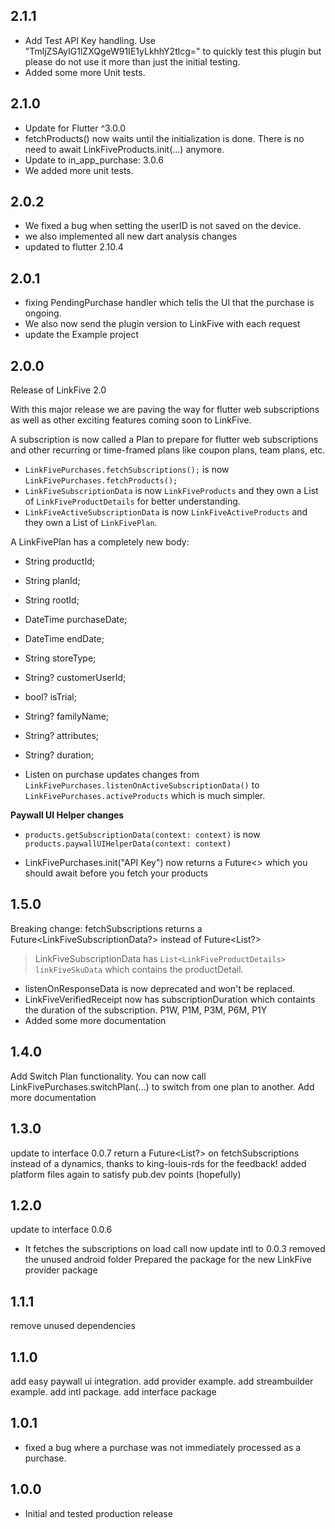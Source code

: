 ## 2.1.1
* Add Test API Key handling. Use "TmljZSAyIG1lZXQgeW91IE1yLkhhY2tlcg=" to quickly test this plugin but please do not use it more than just the initial testing.
* Added some more Unit tests.

## 2.1.0
* Update for Flutter ^3.0.0
* fetchProducts() now waits until the initialization is done. There is no need to await LinkFiveProducts.init(...) anymore.
* Update to in_app_purchase: 3.0.6
* We added more unit tests.


## 2.0.2
* We fixed a bug when setting the userID is not saved on the device.
* we also implemented all new dart analysis changes
* updated to flutter 2.10.4

## 2.0.1
* fixing PendingPurchase handler which tells the UI that the purchase is ongoing.
* We also now send the plugin version to LinkFive with each request
* update the Example project


## 2.0.0

Release of LinkFive 2.0

With this major release we are paving the way for flutter web subscriptions as well as other exciting features coming soon to LinkFive.

A subscription is now called a Plan to prepare for flutter web subscriptions and other recurring or time-framed plans like coupon plans, team plans, etc.

* `LinkFivePurchases.fetchSubscriptions();` is now `LinkFivePurchases.fetchProducts();`
* `LinkFiveSubscriptionData` is now `LinkFiveProducts` and they own a List of `LinkFiveProductDetails` for better understanding.
* `LinkFiveActiveSubscriptionData` is now `LinkFiveActiveProducts` and they own a List of `LinkFivePlan`.

A LinkFivePlan has a completely new body:

* String productId;
* String planId;
* String rootId;
* DateTime purchaseDate;
* DateTime endDate;
* String storeType;
* String? customerUserId;
* bool? isTrial;
* String? familyName;
* String? attributes;
* String? duration;

* Listen on purchase updates changes from `LinkFivePurchases.listenOnActiveSubscriptionData()` to `LinkFivePurchases.activeProducts` which is much simpler.

**Paywall UI Helper changes**

* `products.getSubscriptionData(context: context)`  is now `products.paywallUIHelperData(context: context)`

* LinkFivePurchases.init("API Key") now returns a Future<> which you should await before you fetch your products

## 1.5.0

Breaking change: fetchSubscriptions returns a Future<LinkFiveSubscriptionData?> instead of Future<List<ProductDetails>?>
> LinkFiveSubscriptionData has `List<LinkFiveProductDetails> linkFiveSkuData` which contains the productDetail.

* listenOnResponseData is now deprecated and won't be replaced.
* LinkFiveVerifiedReceipt now has subscriptionDuration which containts the duration of the subscription. P1W, P1M, P3M, P6M, P1Y
* Added some more documentation

## 1.4.0
Add Switch Plan functionality. You can now call LinkFivePurchases.switchPlan(...) to switch from one plan to another.
Add more documentation

## 1.3.0
update to interface 0.0.7
return a Future<List<ProductDetails>?> on fetchSubscriptions instead of a dynamics, thanks to king-louis-rds for the feedback!
added platform files again to satisfy pub.dev points (hopefully)

## 1.2.0
update to interface 0.0.6 
* It fetches the subscriptions on load call now
  update intl to 0.0.3
  removed the unused android folder
  Prepared the package for the new LinkFive provider package

## 1.1.1
remove unused dependencies

## 1.1.0
add easy paywall ui integration.
add provider example.
add streambuilder example.
add intl package.
add interface package

## 1.0.1
* fixed a bug where a purchase was not immediately processed as a purchase.  

## 1.0.0
* Initial and tested production release
